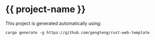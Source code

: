 # {{ project-name }}

This project is generated automatically using:

```shell
cargo generate -g https://github.com/gengteng/rust-web-template
```